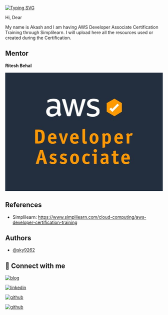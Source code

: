 [![Typing SVG](https://readme-typing-svg.herokuapp.com?font=Fira+Code&weight=600&size=45&pause=1000&color=FF9900&center=true&vCenter=true&width=700&lines=AWS+Developer+Associate)](https://github.com/sky9262/AWS-Developer-Associate)

Hi, Dear

My name is Akash and I am having AWS Developer Associate Certification Training through Simplilearn. I will upload here all the resources used or created during the Certification.
## Mentor

**Ritesh Behal**

![Template Diagram](./aws-developer-associate.jpg)

## References
- Simplilearn: https://www.simplilearn.com/cloud-computing/aws-developer-certification-training

## Authors

- [@sky9262](https://www.github.com/sky9262)


## 🔗 Connect with me
[![blog](https://img.shields.io/badge/blog-000?style=for-the-badge&logo=ko-fi&logoColor=white)](https://sky9262.tistory.com/)

[![linkedin](https://img.shields.io/badge/linkedin-0A66C2?style=for-the-badge&logo=linkedin&logoColor=white)](https://www.linkedin.com/in/sky9262/)

[![github](https://img.shields.io/badge/Instagram-ffffff?style=for-the-badge&logo=instagram&logoColor=dd2a7b)](https://www.instagram.com/sky926296/)

[![github](https://img.shields.io/badge/github-000?style=for-the-badge&logo=github&logoColor=white)](https://github.com/sky9262/)
